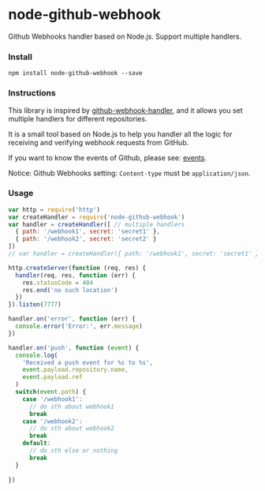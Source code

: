 # node-github-webhook
Github Webhooks handler based on Node.js. Support multiple handlers.

### Install

`npm install node-github-webhook --save`

### Instructions

This library is inspired by [github-webhook-handler](https://github.com/rvagg/github-webhook-handler), and it allows you set multiple handlers for different repositories.

It is a small tool based on Node.js to help you handler all the logic for receiving and verifying webhook requests from GitHub.

If you want to know the events of Github, please see: [events](https://developer.github.com/webhooks/#events).

Notice: Github Webhooks setting: `Content-type` must be `application/json`.

### Usage

```js
var http = require('http')
var createHandler = require('node-github-webhook')
var handler = createHandler([ // multiple handlers
  { path: '/webhook1', secret: 'secret1' },
  { path: '/webhook2', secret: 'secret2' }
])
// var handler = createHandler({ path: '/webhook1', secret: 'secret1' }) // single handler

http.createServer(function (req, res) {
  handler(req, res, function (err) {
    res.statusCode = 404
    res.end('no such location')
  })
}).listen(7777)

handler.on('error', function (err) {
  console.error('Error:', err.message)
})

handler.on('push', function (event) {
  console.log(
    'Received a push event for %s to %s',
    event.payload.repository.name,
    event.payload.ref
  )
  switch(event.path) {
    case '/webhook1':
      // do sth about webhook1
      break
    case '/webhook2':
      // do sth about webhook2
      break
    default:
      // do sth else or nothing
      break
  }
    
})
```
